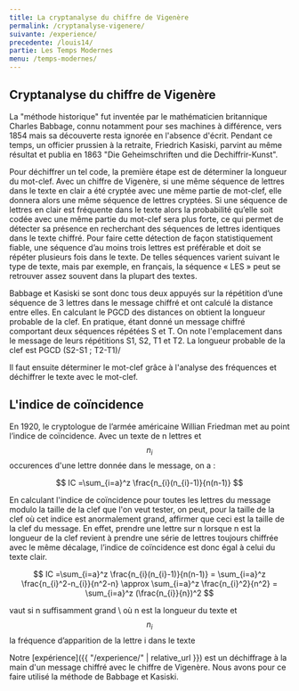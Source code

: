 ```yaml
---
title: La cryptanalyse du chiffre de Vigenère
permalink: /cryptanalyse-vigenere/
suivante: /experience/
precedente: /louis14/
partie: Les Temps Modernes
menu: /temps-modernes/
---
```


## Cryptanalyse du chiffre de Vigenère

La "méthode historique" fut inventée par le mathématicien britannique Charles Babbage, connu notamment pour ses machines à différence, vers 1854 mais sa découverte resta ignorée en l'absence d'écrit. Pendant ce temps, un officier prussien à la retraite, Friedrich Kasiski, parvint au même résultat et publia en 1863 "Die Geheimschriften und die Dechiffrir-Kunst".

Pour déchiffrer un tel code, la première étape est de déterminer la longueur du mot-clef. Avec un chiffre de Vigenère, si une même séquence de lettres dans le texte en clair a été cryptée avec une même partie de mot-clef, elle donnera alors une même séquence de lettres cryptées. Si une séquence de lettres en clair est fréquente dans le texte alors la probabilité qu’elle soit codée avec une même partie du mot-clef sera plus forte, ce qui permet de détecter sa présence en recherchant des séquences de lettres identiques dans le texte chiffré. Pour faire cette détection de façon statistiquement fiable, une séquence d’au moins trois lettres est préférable et doit se répéter plusieurs fois dans le texte. De telles séquences varient suivant le type de texte, mais par exemple, en français, la séquence « LES » peut se retrouver assez souvent dans la plupart des textes.

Babbage et Kasiski se sont donc tous deux appuyés sur la répétition d’une séquence de 3 lettres dans le message chiffré et ont calculé la distance entre elles. En calculant le PGCD des distances on obtient la longueur probable de la clef.
En pratique, étant donné un message chiffré comportant deux séquences répétées S et T. On note l'emplacement dans le message de leurs répétitions S1, S2, T1 et T2. La longueur probable de la clef est PGCD (S2-S1 ; T2-T1)/

Il faut ensuite déterminer le mot-clef grâce à l'analyse des fréquences et déchiffrer le texte avec le mot-clef.

## L'indice de coïncidence

En 1920, le cryptologue de l’armée américaine Willian Friedman met au point l’indice de coïncidence. Avec un texte de n lettres et $$ n_{i} $$ occurences d'une lettre donnée dans le message, on a :

$$ IC =\sum_{i=a}^z \frac{n_{i}(n_{i}-1)}{n(n-1)} $$

En calculant l'indice de coïncidence pour toutes les lettres du message modulo la taille de la clef que l'on veut tester, on peut, pour la taille de la clef où cet indice est anormalement grand, affirmer que ceci est la taille de la clef du message. En effet, prendre une lettre sur n lorsque n est la longueur de la clef revient à prendre une série de lettres toujours chiffrée avec le même décalage, l’indice de coïncidence est donc égal à celui du texte clair.

$$ IC =\sum_{i=a}^z \frac{n_{i}(n_{i}-1)}{n(n-1)} = \sum_{i=a}^z \frac{n_{i}^2-n_{i}}{n^2-n} \approx \sum_{i=a}^z \frac{n_{i}^2}{n^2} = \sum_{i=a}^z (\frac{n_{i}}{n})^2 $$

vaut si n suffisamment grand \\
où n est la longueur du texte et $$ n_{i} $$ la fréquence d’apparition de la lettre i dans le texte

Notre [expérience]({{ "/experience/" | relative_url }}) est un déchiffrage à la main d'un message chiffré avec le chiffre de Vigenère. Nous avons pour ce faire utilisé la méthode de Babbage et Kasiski.
